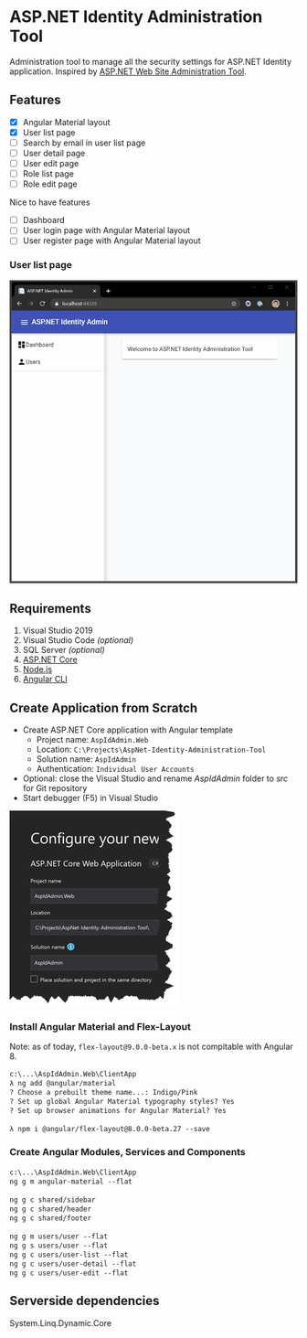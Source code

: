 # ASP.NET Identity Administration Tool
Administration tool to manage all the security settings for ASP.NET Identity application. Inspired by [ASP.NET Web Site Administration Tool](https://en.wikipedia.org/wiki/ASP.NET_Web_Site_Administration_Tool).

## Features
- [X] Angular Material layout
- [X] User list page
- [ ] Search by email in user list page
- [ ] User detail page
- [ ] User edit page
- [ ] Role list page
- [ ] Role edit page

Nice to have features
- [ ] Dashboard
- [ ] User login page with Angular Material layout
- [ ] User register page with Angular Material layout

### User list page
![](images/user-list.gif)

## Requirements
1. Visual Studio 2019
1. Visual Studio Code *(optional)*
1. SQL Server *(optional)*
1. [ASP.NET Core](https://dotnet.microsoft.com/download)
1. [Node.js](https://nodejs.org/)
1. [Angular CLI](https://cli.angular.io/)

## Create Application from Scratch

* Create ASP.NET Core application with Angular template
  * Project name: `AspIdAdmin.Web`
  * Location: `C:\Projects\AspNet-Identity-Administration-Tool`
  * Solution name: `AspIdAdmin`
  * Authentication: `Individual User Accounts`
* Optional: close the Visual Studio and rename *AspIdAdmin* folder to *src* for Git repository
* Start debugger (F5) in Visual Studio

![](images/create-project.png)

### Install Angular Material and Flex-Layout

Note: as of today, `flex-layout@9.0.0-beta.x` is not compitable with Angular 8.

```console
c:\...\AspIdAdmin.Web\ClientApp
λ ng add @angular/material
? Choose a prebuilt theme name...: Indigo/Pink
? Set up global Angular Material typography styles? Yes
? Set up browser animations for Angular Material? Yes

λ npm i @angular/flex-layout@8.0.0-beta.27 --save
```

### Create Angular Modules, Services and Components

```console
c:\...\AspIdAdmin.Web\ClientApp
ng g m angular-material --flat

ng g c shared/sidebar
ng g c shared/header
ng g c shared/footer

ng g m users/user --flat
ng g s users/user --flat
ng g c users/user-list --flat
ng g c users/user-detail --flat
ng g c users/user-edit --flat
```
## Serverside dependencies
System.Linq.Dynamic.Core